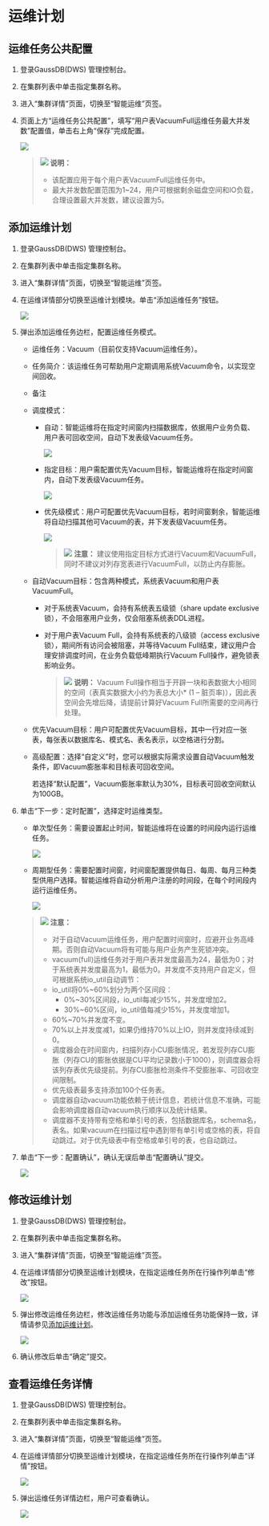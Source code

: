 # 运维计划<a name="ZH-CN_TOPIC_0000001405157190"></a>

## 运维任务公共配置<a name="section1490419882920"></a>

1.  登录GaussDB\(DWS\) 管理控制台。
2.  在集群列表中单击指定集群名称。
3.  进入“集群详情”页面，切换至“智能运维”页签。
4.  页面上方“运维任务公共配置”，填写“用户表VacuumFull运维任务最大并发数”配置值，单击右上角“保存”完成配置。

    ![](figures/zh-cn_image_0000001455917473.png)

    >![](public_sys-resources/icon-note.gif) **说明：** 
    >-   该配置应用于每个用户表VacuumFull运维任务中。
    >-   最大并发数配置范围为1\~24，用户可根据剩余磁盘空间和IO负载，合理设置最大并发数，建议设置为5。


## 添加运维计划<a name="section12256103112263"></a>

1.  登录GaussDB\(DWS\) 管理控制台。
2.  在集群列表中单击指定集群名称。
3.  进入“集群详情”页面，切换至“智能运维”页签。
4.  在运维详情部分切换至运维计划模块。单击“添加运维任务”按钮。

    ![](figures/1-8.png)

5.  弹出添加运维任务边栏，配置运维任务模式。
    -   运维任务：Vacuum（目前仅支持Vacuum运维任务）。
    -   任务简介：该运维任务可帮助用户定期调用系统Vacuum命令，以实现空间回收。
    -   备注
    -   调度模式：
        -   自动：智能运维将在指定时间窗内扫描数据库，依据用户业务负载、用户表可回收空间，自动下发表级Vacuum任务。

            ![](figures/zh-cn_image_0000001405317470.png)

        -   指定目标：用户需配置优先Vacuum目标，智能运维将在指定时间窗内，自动下发表级Vacuum任务。

            ![](figures/zh-cn_image_0000001455557281.png)

        -   优先级模式：用户可配置优先Vacuum目标，若时间窗剩余，智能运维将自动扫描其他可Vacuum的表，并下发表级Vacuum任务。

            ![](figures/zh-cn_image_0000001405637290.png)

            >![](public_sys-resources/icon-caution.gif) **注意：** 
            >建议使用指定目标方式进行Vacuum和VacuumFull，同时不建议对列存宽表进行VacuumFull，以防止内存膨胀。


    -   自动Vacuum目标：包含两种模式，系统表Vacuum和用户表VacuumFull。
        -   对于系统表Vacuum，会持有系统表五级锁（share update exclusive锁），不会阻塞用户业务，仅会阻塞系统表DDL进程。
        -   对于用户表Vacuum Full，会持有系统表的八级锁（access exclusive锁），期间所有访问会被阻塞，并等待Vacuum Full结束，建议用户合理安排调度时间，在业务负载低峰期执行Vacuum Full操作，避免锁表影响业务。

            >![](public_sys-resources/icon-note.gif) **说明：** 
            >Vacuum Full操作相当于开辟一块和表数据大小相同的空间（表真实数据大小约为表总大小\* \(1 – 脏页率\)），因此表空间会先增后降，请提前计算好Vacuum Full所需要的空间再行处理。


    -   优先Vacuum目标：用户可配置优先Vacuum目标，其中一行对应一张表，每张表以数据库名、模式名、表名表示，以空格进行分割。
    -   高级配置：选择“自定义”时，您可以根据实际需求设置自动Vacuum触发条件，即Vacuum膨胀率和目标表可回收空间。

        若选择“默认配置”，Vacuum膨胀率默认为30%，目标表可回收空间默认为100GB。

6.  单击“下一步：定时配置”，选择定时运维类型。

    -   单次型任务：需要设置起止时间，智能运维将在设置的时间段内运行运维任务。

        ![](figures/zh-cn_image_0000001405477314.png)

    -   周期型任务：需要配置时间窗，时间窗配置提供每日、每周、每月三种类型供用户选择。智能运维将自动分析用户注册的时间段，在每个时间段内运行运维任务。

        ![](figures/zh-cn_image_0000001455837105.png)

    >![](public_sys-resources/icon-caution.gif) **注意：** 
    >-   对于自动Vacuum运维任务，用户配置时间窗时，应避开业务高峰期。否则自动Vacuum将有可能与用户业务产生死锁冲突。
    >-   vacuum\(full\)运维任务对于用户表并发度最高为24，最低为0；对于系统表并发度最高为1，最低为0。并发度不支持用户自定义，但可根据系统io\_util自动调节：
    >    -   io\_util将0%\~60%划分为两个区间段：
    >        -   0%\~30%区间段，io\_util每减少15%，并发度增加2。
    >        -   30%\~60%区间，io\_util值每减少15%，并发度增加1。
    >    -   60%\~70%并发度不变。
    >    -   70%以上并发度减1，如果仍维持70%以上IO，则并发度持续减到0。
    >-   调度器会在时间窗内，扫描列存小CU膨胀情况，若发现列存CU膨胀（列存CU的膨胀依据是CU平均记录数小于1000），则调度器会将该列存表优先级提前。列存CU膨胀检测条件不受膨胀率、可回收空间限制。
    >-   优先级表最多支持添加100个任务表。
    >-   调度器自动vacuum功能依赖于统计信息，若统计信息不准确，可能会影响调度器自动vacuum执行顺序以及统计结果。
    >-   调度器不支持带有空格和单引号的表，包括数据库名，schema名，表名。如果vacuum在扫描过程中遇到带有单引号或空格的表，将自动跳过。对于优先级表中有空格或单引号的表，也自动跳过。

7.  单击“下一步：配置确认”，确认无误后单击“配置确认”提交。

    ![](figures/zh-cn_image_0000001405637286.png)


## 修改运维计划<a name="section1544852162711"></a>

1.  登录GaussDB\(DWS\) 管理控制台。
2.  在集群列表中单击指定集群名称。
3.  进入“集群详情”页面，切换至“智能运维”页签。
4.  在运维详情部分切换至运维计划模块，在指定运维任务所在行操作列单击“修改”按钮。

    ![](figures/2.png)

5.  弹出修改运维任务边栏，修改运维任务功能与添加运维任务功能保持一致，详情请参见[添加运维计划](#section12256103112263)。

    ![](figures/zh-cn_image_0000001405477318.png)

6.  确认修改后单击“确定”提交。

## 查看运维任务详情<a name="section174113385338"></a>

1.  登录GaussDB\(DWS\) 管理控制台。
2.  在集群列表中单击指定集群名称。
3.  进入“集群详情”页面，切换至“智能运维”页签。
4.  在运维详情部分切换至运维计划模块，在指定运维任务所在行操作列单击“详情”按钮。

    ![](figures/3.png)

5.  弹出运维任务详情边栏，用户可查看确认。

    ![](figures/zh-cn_image_0000001455557285.png)


